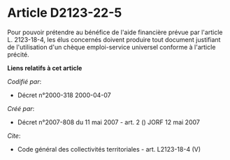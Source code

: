 # Article D2123-22-5

Pour pouvoir prétendre au bénéfice de l'aide financière prévue par l'article L. 2123-18-4, les élus concernés doivent
produire tout document justifiant de l'utilisation d'un chèque emploi-service universel conforme à l'article précité.

**Liens relatifs à cet article**

_Codifié par_:

  - Décret n°2000-318 2000-04-07

_Créé par_:

  - Décret n°2007-808 du 11 mai 2007 - art. 2 () JORF 12 mai 2007

_Cite_:

  - Code général des collectivités territoriales - art. L2123-18-4 (V)
